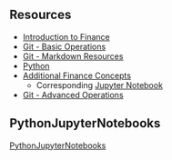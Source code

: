 
## Resources
* [Introduction to Finance](Week1-IntroToFinance.md)
* [Git - Basic Operations](Week1-GitBasicOperations.md) 
* [Git - Markdown Resources](Week1-GitMarkdownResources.md)
* [Python](Week2-Python.md)
* [Additional Finance Concepts](Week2-FinanceConcepts.md) 
  * Corresponding [Jupyter Notebook](PythonJupyterNotebooks/Week2-Day3-Quick1.ipynb)
* [Git - Advanced Operations](AdvancedGit.md)


## PythonJupyterNotebooks
[PythonJupyterNotebooks](PythonJupyterNotebooks/)
<!--*I live in Downtown, Toronto*
![](https://github.com/nomadic-me/CodingCheatSheets/blob/main/TotontoLogo.png?raw=true) -->
